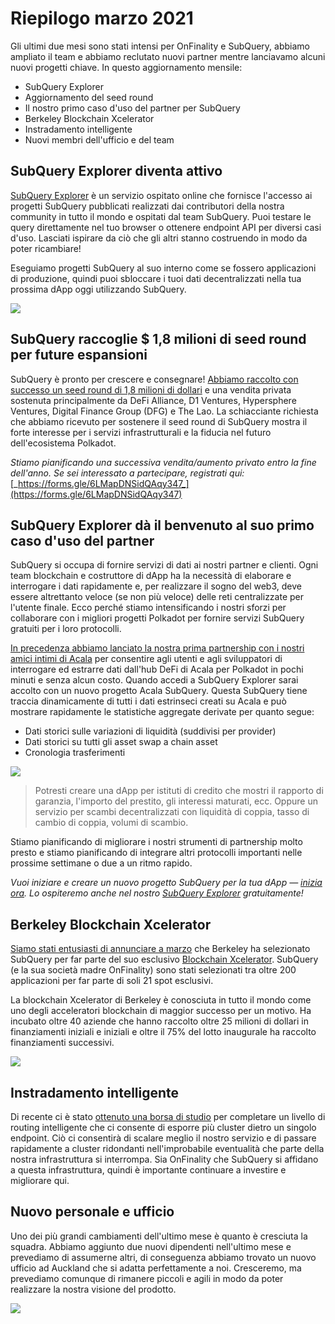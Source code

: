 # Riepilogo marzo 2021

Gli ultimi due mesi sono stati intensi per OnFinality e SubQuery, abbiamo ampliato il team e abbiamo reclutato nuovi partner mentre lanciavamo alcuni nuovi progetti chiave. In questo aggiornamento mensile:

-   SubQuery Explorer
-   Aggiornamento del seed round
-   Il nostro primo caso d'uso del partner per SubQuery
-   Berkeley Blockchain Xcelerator
-   Instradamento intelligente
-   Nuovi membri dell'ufficio e del team

## SubQuery Explorer diventa attivo

[SubQuery Explorer](https://explorer.subquery.network/) è un servizio ospitato online che fornisce l'accesso ai progetti SubQuery pubblicati realizzati dai contributori della nostra community in tutto il mondo e ospitati dal team SubQuery. Puoi testare le query direttamente nel tuo browser o ottenere endpoint API per diversi casi d'uso. Lasciati ispirare da ciò che gli altri stanno costruendo in modo da poter ricambiare!

Eseguiamo progetti SubQuery al suo interno come se fossero applicazioni di produzione, quindi puoi sbloccare i tuoi dati decentralizzati nella tua prossima dApp oggi utilizzando SubQuery.


![](https://miro.medium.com/max/1400/1*GE-Y6XKNOkj_MKY4ZuM5oQ.png)

## **SubQuery raccoglie $ 1,8 milioni di seed round per future espansioni**

SubQuery è pronto per crescere e consegnare! [Abbiamo raccolto con successo un seed round di 1,8 milioni di dollari](https://subquery.medium.com/subquery-raises-1-8m-seed-round-for-future-expansion-3348c1f2a931) e una vendita privata sostenuta principalmente da DeFi Alliance, D1 Ventures, Hypersphere Ventures, Digital Finance Group (DFG) e The Lao. La schiacciante richiesta che abbiamo ricevuto per sostenere il seed round di SubQuery mostra il forte interesse per i servizi infrastrutturali e la fiducia nel futuro dell'ecosistema Polkadot.

_Stiamo pianificando una successiva vendita/aumento privato entro la fine dell'anno. Se sei interessato a partecipare, registrati qui:_ [_https://forms.gle/6LMapDNSidQAqy347_](https://forms.gle/6LMapDNSidQAqy347)

## **SubQuery Explorer dà il benvenuto al suo primo caso d'uso del partner**

SubQuery si occupa di fornire servizi di dati ai nostri partner e clienti. Ogni team blockchain e costruttore di dApp ha la necessità di elaborare e interrogare i dati rapidamente e, per realizzare il sogno del web3, deve essere altrettanto veloce (se non più veloce) delle reti centralizzate per l'utente finale. Ecco perché stiamo intensificando i nostri sforzi per collaborare con i migliori progetti Polkadot per fornire servizi SubQuery gratuiti per i loro protocolli.

[In precedenza abbiamo lanciato la nostra prima partnership con i nostri amici intimi di Acala](https://subquery.medium.com/subquery-integrates-acala-to-aggregate-and-serve-defi-data-to-polkadot-and-kusama-builders-fc9af6a7aae1) per consentire agli utenti e agli sviluppatori di interrogare ed estrarre dati dall'hub DeFi di Acala per Polkadot in pochi minuti e senza alcun costo. Quando accedi a SubQuery Explorer sarai accolto con un nuovo progetto Acala SubQuery. Questa SubQuery tiene traccia dinamicamente di tutti i dati estrinseci creati su Acala e può mostrare rapidamente le statistiche aggregate derivate per quanto segue:

-   Dati storici sulle variazioni di liquidità (suddivisi per provider)
-   Dati storici su tutti gli asset swap a chain asset
-   Cronologia trasferimenti

![](https://miro.medium.com/max/1400/0*LOig1jNfPTuVk73D)

> Potresti creare una dApp per istituti di credito che mostri il rapporto di garanzia, l'importo del prestito, gli interessi maturati, ecc. Oppure un servizio per scambi decentralizzati con liquidità di coppia, tasso di cambio di coppia, volumi di scambio.

Stiamo pianificando di migliorare i nostri strumenti di partnership molto presto e stiamo pianificando di integrare altri protocolli importanti nelle prossime settimane o due a un ritmo rapido.

_Vuoi iniziare e creare un nuovo progetto SubQuery per la tua dApp —_ [_inizia ora_](https://doc.subquery.network/quickstart.html)_. Lo ospiteremo anche nel nostro_ [_SubQuery Explorer_](https://subquery.medium.com/announcing-the-subquery-explorer-48c051483730) _gratuitamente!_

## **Berkeley Blockchain Xcelerator**

[Siamo stati entusiasti di annunciare a marzo](https://subquery.medium.com/subquery-joins-berkeleys-blockchain-xcelerator-7ea81f96af73) che Berkeley ha selezionato SubQuery per far parte del suo esclusivo [Blockchain Xcelerator](https://www.xcelerator.berkeley.edu/). SubQuery (e la sua società madre OnFinality) sono stati selezionati tra oltre 200 applicazioni per far parte di soli 21 spot esclusivi.

La blockchain Xcelerator di Berkeley è conosciuta in tutto il mondo come uno degli acceleratori blockchain di maggior successo per un motivo. Ha incubato oltre 40 aziende che hanno raccolto oltre 25 milioni di dollari in finanziamenti iniziali e iniziali e oltre il 75% del lotto inaugurale ha raccolto finanziamenti successivi.

![](https://miro.medium.com/max/1400/0*t-_mRJaTnGDQO-VI)

## **Instradamento intelligente**

Di recente ci è stato [ottenuto una borsa di studio](https://kusama.polkassembly.io/treasury/72) per completare un livello di routing intelligente che ci consente di esporre più cluster dietro un singolo endpoint. Ciò ci consentirà di scalare meglio il nostro servizio e di passare rapidamente a cluster ridondanti nell'improbabile eventualità che parte della nostra infrastruttura si interrompa. Sia OnFinality che SubQuery si affidano a questa infrastruttura, quindi è importante continuare a investire e migliorare qui.

## **Nuovo personale e ufficio**

Uno dei più grandi cambiamenti dell'ultimo mese è quanto è cresciuta la squadra. Abbiamo aggiunto due nuovi dipendenti nell'ultimo mese e prevediamo di assumerne altri, di conseguenza abbiamo trovato un nuovo ufficio ad Auckland che si adatta perfettamente a noi. Cresceremo, ma prevediamo comunque di rimanere piccoli e agili in modo da poter realizzare la nostra visione del prodotto.

![](https://miro.medium.com/max/1400/1*cJZxerXHfgVGu4-7h2xw4Q.jpeg)